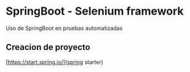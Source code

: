 # SpringBoot - Selenium framework

Uso de SpringBoot en pruebas automatizadas

## Creacion de proyecto
[https://start.spring.io/](spring starter)
